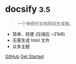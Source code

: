 <!-- _coverpage.md -->

<!-- ![logo](_media/icon.svg) -->

# docsify <small>3.5</small>

> 一个神奇的文档网站生成器。

- 简单、轻便 (压缩后 ~21kB)
- 无需生成 html 文件
- 众多主题

[GitHub](https://github.com/lvyifan-Ivan)
[Get Started](README.md)